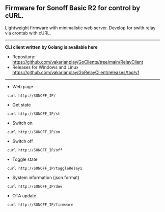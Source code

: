 ## Firmware for Sonoff Basic R2 for control by cURL.

Lightweight firmware with minimalistic web server.
Develop for swith relay via crontab with cURL.

--------------------

**CLI client written by Golang is available here**

* Repository: https://github.com/vakarianplay/GoClients/tree/main/RelayClient
* Releases for Windows and Linux https://github.com/vakarianplay/GoRelayClient/releases/tag/v1

--------------------

* Web page

` curl http://SONOFF_IP/`

* Get state

` curl http://SONOFF_IP/st`

* Switch on

` curl http://SONOFF_IP/on`

* Switch off

` curl http://SONOFF_IP/off`

* Toggle state

` curl http://SONOFF_IP/toggleRelay1`

* System information (json format)

` curl http://SONOFF_IP/dev`

* OTA update

` curl http://SONOFF_IP/firmware`
